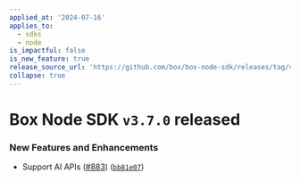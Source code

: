 ```yaml
---
applied_at: '2024-07-16'
applies_to:
  - sdks
  - node
is_impactful: false
is_new_feature: true
release_source_url: 'https://github.com/box/box-node-sdk/releases/tag/v3.7.0'
collapse: true
---
```


# Box Node SDK `v3.7.0` released

### New Features and Enhancements

* Support AI APIs ([#883][1]) ([`bb81e07`][2])

[1]: https://github.com/box/box-node-sdk/issues/883

[2]: https://github.com/box/box-node-sdk/commit/bb81e074eb1017bd742c90159e6cf4e6ce9d9776
